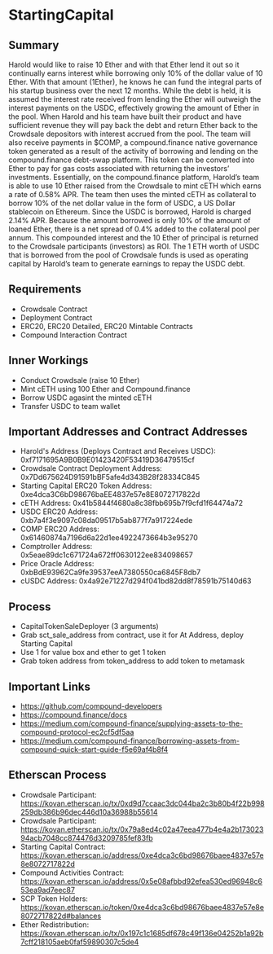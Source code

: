 # StartingCapital

## Summary
Harold would like to raise 10 Ether and with that Ether lend it out so it continually earns interest while borrowing only 10% of the dollar value of 10 Ether. With that amount (1Ether), he knows he can fund the integral parts of his startup business over the next 12 months. While the debt is held, it is assumed the interest rate received from lending the Ether will outweigh the interest payments on the USDC, effectively growing the amount of Ether in the pool. When Harold and his team have built their product and have sufficient revenue they will pay back the debt and return Ether back to the Crowdsale depositors with interest accrued from the pool. The team will also receive payments in $COMP, a compound.finance native governance token generated as a result of the activity of borrowing and lending on the compound.finance debt-swap platform. This token can be converted into Ether to pay for gas costs associated with returning the investors’ investments.
Essentially, on the compound.finance platform, Harold’s team is able to use 10 Ether raised from the Crowdsale to mint cETH which earns a rate of 0.58% APR.  The team then uses the minted cETH as collateral to borrow 10% of the net dollar value in the form of USDC, a US Dollar stablecoin on Ethereum.  Since the USDC is borrowed, Harold is charged 2.14% APR.  Because the amount borrowed is only 10% of the amount of loaned Ether, there is a net spread of 0.4% added to the collateral pool per annum.  This compounded interest and the 10 Ether of principal is returned to the Crowdsale participants (investors) as ROI.  The 1 ETH worth of USDC that is borrowed from the pool of Crowdsale funds is used as operating capital by Harold’s team to generate earnings to repay the USDC debt.


## Requirements
* Crowdsale Contract
* Deployment Contract
* ERC20, ERC20 Detailed, ERC20 Mintable Contracts
* Compound Interaction Contract

## Inner Workings
* Conduct Crowdsale (raise 10 Ether)
* Mint cETH using 100 Ether and Compound.finance
* Borrow USDC agasint the minted cETH
* Transfer USDC to team wallet

## Important Addresses and Contract Addresses
* Harold's Address (Deploys Contract and Receives USDC): 0xf7171695A9B0B9E01423420F53419D36479515cf
* Crowdsale Contract Deployment Address: 0x7Dd675624D91591bBF5afe4d343B28f28334C845
* Starting Capital ERC20 Token Address: 0xe4dca3C6bD98676baEE4837e57e8E8072717822d
* cETH Address: 0x41b5844f4680a8c38fbb695b7f9cfd1f64474a72
* USDC ERC20 Address: 0xb7a4f3e9097c08da09517b5ab877f7a917224ede
* COMP ERC20 Address: 0x61460874a7196d6a22d1ee4922473664b3e95270
* Comptroller Address: 0x5eae89dc1c671724a672ff0630122ee834098657
* Price Oracle Address: 0xbBdE93962Ca9fe39537eeA7380550ca6845F8db7
* cUSDC Address: 0x4a92e71227d294f041bd82dd8f78591b75140d63

## Process
* CapitalTokenSaleDeployer (3 arguments)
* Grab sct_sale_address from contract, use it for At Address, deploy Starting Capital
* Use 1 for value box and ether to get 1 token
* Grab token address from token_address to add token to metamask

## Important Links
* https://github.com/compound-developers
* https://compound.finance/docs
* https://medium.com/compound-finance/supplying-assets-to-the-compound-protocol-ec2cf5df5aa
* https://medium.com/compound-finance/borrowing-assets-from-compound-quick-start-guide-f5e69af4b8f4

## Etherscan Process
* Crowdsale Participant: https://kovan.etherscan.io/tx/0xd9d7ccaac3dc044ba2c3b80b4f22b998259db386b96dec446d10a36988b55614
* Crowdsale Participant: https://kovan.etherscan.io/tx/0x79a8ed4c02a47eea477b4e4a2b17302394acb7048cc874476d3209785fef83fb
* Starting Capital Contract: https://kovan.etherscan.io/address/0xe4dca3c6bd98676baee4837e57e8e8072717822d
* Compound Activities Contract: https://kovan.etherscan.io/address/0x5e08afbbd92efea530ed96948c653ea9ad7eec87
* SCP Token Holders: https://kovan.etherscan.io/token/0xe4dca3c6bd98676baee4837e57e8e8072717822d#balances
* Ether Redistribution: https://kovan.etherscan.io/tx/0x197c1c1685df678c49f136e04252b1a92b7cff218105aeb0faf59890307c5de4

